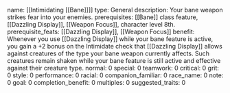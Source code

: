 name: [[Intimidating [[Bane]]]]
type: General
description: Your bane weapon strikes fear into your enemies.
prerequisites: [[Bane]] class feature, [[Dazzling Display]], [[Weapon Focus]], character level 8th.
prerequisite_feats: [[Dazzling Display]], [[Weapon Focus]]
benefit: Whenever you use [[Dazzling Display]] while your bane feature is active, you gain a +2 bonus on the Intimidate check that [[Dazzling Display]] allows against creatures of the type your bane weapon currently affects. Such creatures remain shaken while your bane feature is still active and effective against their creature type.
normal: 0
special: 0
teamwork: 0
critical: 0
grit: 0
style: 0
performance: 0
racial: 0
companion_familiar: 0
race_name: 0
note: 0
goal: 0
completion_benefit: 0
multiples: 0
suggested_traits: 0

